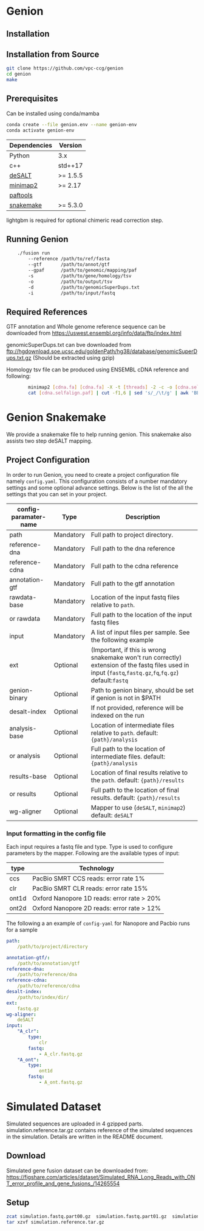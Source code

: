 # Genion
## Installation


## Installation from Source
```bash
git clone https://github.com/vpc-ccg/genion
cd genion
make
```

## Prerequisites

Can be installed using conda/mamba
```bash
conda create --file genion.env --name genion-env
conda activate genion-env
```

|Dependencies | Version |
|-------- |-----|
|Python   | 3.x |
|c++ | std++17 |
|[deSALT](https://github.com/ydLiu-HIT/deSALT) | >= 1.5.5 |
|[minimap2](https://github.com/lh3/minimap2/tree/master/misc) | >= 2.17 |
|[paftools](https://github.com/lh3/minimap2/tree/master/misc) |  |
|[snakemake](https://snakemake.readthedocs.io/en/stable/) | >= 5.3.0 |


lightgbm is required for optional chimeric read correction step.

## Running Genion

```bash
    ./fusion run
        --reference /path/to/ref/fasta
        --gtf       /path/to/annot/gtf
        --gpaf      /path/to/genomic/mapping/paf 
        -s          /path/to/gene/homology/tsv
        -o          /path/to/output/tsv
        -d          /path/to/genomicSuperDups.txt
        -i          /path/to/input/fastq
```

## Required References 

GTF annotation and Whole genome reference sequence can be downloaded from https://uswest.ensembl.org/info/data/ftp/index.html

genomicSuperDups.txt can bve downloaded from  ftp://hgdownload.soe.ucsc.edu/goldenPath/hg38/database/genomicSuperDups.txt.gz (Should be extracted using gzip)

Homology tsv file can be produced using ENSEMBL cDNA reference and following:

```bash
        minimap2 [cdna.fa] [cdna.fa] -X -t [threads] -2 -c -o [cdna.selfalign.paf]
        cat [cdna.selfalign.paf] | cut -f1,6 | sed 's/_/\t/g' | awk 'BEGIN{OFS=\"\\t\";}{print substr($1,1,15),substr($2,1,15),substr($3,1,15),substr($4,1,15);}' | awk '$1!=$3' | sort | uniq > [cdna.selfalign.tsv]
```

# Genion Snakemake
We provide a snakemake file to help running genion. This snakemake also assists two step deSALT mapping.
## Project Configuration
In order to run Genion, you need to create a project configuration file namely ``config.yaml``. 
This configuration consists of a number mandatory settings and some optional advance settings. 
Below is the list of the all the settings that you can set in your project.

|config-paramater-name | Type | Description|
|------------------------------|-----------|--------------------------------------------------------------------------------------------------------------------------------------|
| path                          | Mandatory | Full path to project directory.  |
| reference-dna                 | Mandatory | Full path to the dna reference                |
| reference-cdna                | Mandatory | Full path to the cdna reference                |
| annotation-gtf                 | Mandatory | Full path to the gtf annotation                |
| rawdata-base                  | Mandatory | Location of the input fastq files relative to ``path``.                                                         |
| or rawdata                       | Mandatory | Full path to the location of the input fastq files                                                        |
| input                        | Mandatory | A list of input files per sample. See the following example     |
| ext                          | Optional  | (Important, if this is wrong snakemake won't run correctly) extension of the fastq files used in input (``fastq``,``fastq.gz``,``fq``,``fq.gz``) default:``fastq`` |
| genion-binary                | Optional  | Path to genion binary, should be set if genion is not in $PATH ||
| desalt-index                 | Optional  | If not provided, reference will be indexed on the run ||
| analysis-base                | Optional  | Location of intermediate files relative to ``path``. default: ``{path}/analysis``|
| or analysis                  | Optional  | Full path to the location of intermediate files. default: ``{path}/analysis``|
| results-base                 | Optional  | Location of final results relative to the ``path``. default: ``{path}/results``  |
| or results                   | Optional  | Full path to the location of final results. default: ``{path}/results``  |
| wg-aligner                   | Optional  | Mapper to use (``deSALT``, ``minimap2``) default: ``deSALT``                                                                      |

### Input formatting in the config file
Each input requires a fastq file and type. Type is used to configure parameters by the mapper.
Following are the available types of input:

|type   |   Technology                                  |
|-------|-----------------------------------------------|
|ccs    |   PacBio SMRT CCS reads: error rate 1%        |
|clr    |   PacBio SMRT CLR reads: error rate 15%       |
|ont1d  |   Oxford Nanopore 1D reads: error rate > 20%  |
|ont2d  |   Oxford Nanopore 2D reads: error rate > 12%  |

The following a an example of ``config-yaml`` for Nanopore and Pacbio runs for a sample
```yaml
path:
    /path/to/project/directory

annotation-gtf/:
    /path/to/annotation/gtf
reference-dna:
    /path/to/reference/dna
reference-cdna:
    /path/to/reference/cdna
desalt-index:
    /path/to/index/dir/
ext:
    fastq.gz
wg-aligner:
    deSALT
input:
    "A_clr":
        type:
            clr
        fastq:
            - A_clr.fastq.gz
    "A_ont":
        type:
            ont1d
        fastq:
            - A_ont.fastq.gz
```

# Simulated Dataset

Simulated sequences are uploaded in 4 gzipped parts.
simulation.reference.tar.gz contains reference of the simulated sequences in the simulation. Details are written in the README document.

## Download
Simulated gene fusion dataset can be downloaded from:
https://figshare.com/articles/dataset/Simulated_RNA_Long_Reads_with_ONT_error_profile_and_gene_fusions_/14265554


## Setup
```bash
zcat simulation.fastq.part00.gz  simulation.fastq.part01.gz  simulation.fastq.part02.gz  simulation.fastq.part03.gz > simulation.fastq
tar xzvf simulation.reference.tar.gz 
```







